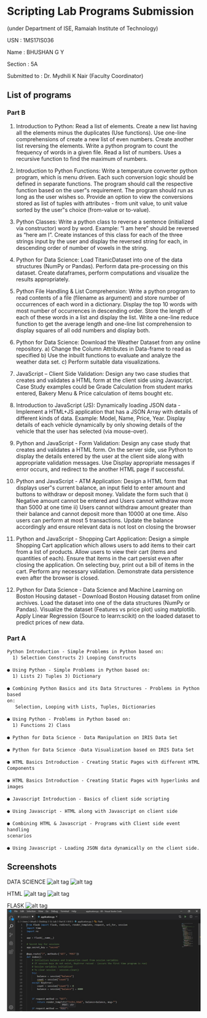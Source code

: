 # Scripting Lab Programs Submission #

(under Department of ISE, Ramaiah Institute of Technology)


USN          : 1MS17IS036

Name         : BHUSHAN G Y

Section      : 5A

Submitted to : Dr. Mydhili K Nair (Faculty Coordinator)


## List of programs ##

 ### Part B ###

1)  Introduction to Python: Read a list of elements. Create a new list having all the elements minus the
    duplicates (Use functions). Use one-line comprehensions of create a new list of 
    even numbers. Create another list reversing the elements.
    Write a python program to count the frequency of words in a given file.
    Read a list of numbers. Uses a recursive function to find the maximum of
    numbers.

2) Introduction to Python Functions: Write a temperature converter python
   program, which is menu driven. Each such conversion logic should be defined in
   separate functions. The program should call the respective function based on the
   user‟s requirement. The program should run as long as the user wishes so. Provide
   an option to view the conversions stored as list of tuples with attributes - from unit
   value, to unit value sorted by the user‟s choice (from-value or to-value).
   
3) Python Classes: Write a python class to reverse a sentence (initialized via
   constructor) word by word. Example: “I am here” should be reversed as “here am
   I”. Create instances of this class for each of the three strings input by the user and
   display the reversed string for each, in descending order of number of vowels in the
   string.   
  
4) Python for Data Science: Load TitanicDataset into one of the data structures
   (NumPy or Pandas). Perform data pre-processing on this dataset. Create dataframes,
   perform computations and visualize the results appropriately.
     
     
5)  Python File Handling & List Comprehension: Write a python program to read
    contents of a file (filename as argument) and store number of occurrences of each
    word in a dictionary. Display the top 10 words with most number of occurrences in
    descending order. Store the length of each of these words in a list and display the
    list. Write a one-line reduce function to get the average length and one-line list
    comprehension to display squares of all odd numbers and display both. 
    
    
6)  Python for Data Science: Download the Weather Dataset from any online
    repository.
    a) Change the Column Attributes in Data-frame to read as specified
    b) Use the inbuilt functions to evaluate and analyze the weather data set.
    c) Perform suitable data visualizations. 
    
    
7)  JavaScript – Client Side Validation: Design any two case studies that creates and
    validates a HTML form at the client side using Javascript. Case Study examples
    could be Grade Calculation from student marks entered, Bakery Menu & Price
    calculation of items bought etc.
    
    
8)  Introduction to JavaScript (JS): Dynamically loading JSON data - Implement a
    HTML+JS application that has a JSON Array with details of different kinds of data.
    Example: Model, Name, Price, Year. Display details of each vehicle dynamically by
    only showing details of the vehicle that the user has selected (via mouse-over). 
    
    
9)  Python and JavaScript - Form Validation: Design any case study that creates and
    validates a HTML form. On the server side, use Python to display the details
    entered by the user at the client side along with appropriate validation messages.
    Use Display appropriate messages if error occurs, and redirect to the another HTML
    page if successful.
    
    
10) Python and JavaScript - ATM Application: Design a HTML form that displays
    user‟s current balance, an input field to enter amount and buttons to withdraw or
    deposit money. Validate the form such that
    i) Negative amount cannot be entered and Users cannot withdraw more than 5000 at
    one time
    ii) Users cannot withdraw amount greater than their balance and cannot deposit
    more than 10000 at one time. Also users can perform at most 5 transactions. Update
    the balance accordingly and ensure relevant data is not lost on closing the browser
    
 
11) Python and JavaScript - Shopping Cart Application: Design a simple Shopping
    Cart application which allows users to add items to their cart from a list of products.
    Allow users to view their cart (items and quantities of each). Ensure that items in
    the cart persist even after closing the application. On selecting buy, print out a bill
    of items in the cart. Perform any necessary validation. Demonstrate data persistence
    even after the browser is closed.
    
    
12) Python for Data Science - Data Science and Machine Learning on Boston Housing
    dataset - Download Boston Housing dataset from online archives. Load the dataset
    into one of the data structures (NumPy or Pandas). Visualize the dataset (Features
    vs price plot) using matplotlib. Apply Linear Regression (Source to learn:scikit) on
    the loaded dataset to predict prices of new data. 
    
### Part A ###

    Python Introduction - Simple Problems in Python based on:
      1) Selection Constructs 2) Looping Constructs

    ● Using Python - Simple Problems in Python based on:
      1) Lists 2) Tuples 3) Dictionary

    ● Combining Python Basics and its Data Structures - Problems in Python based
    on:
       Selection, Looping with Lists, Tuples, Dictionaries

    ● Using Python - Problems in Python based on:
      1) Functions 2) Class

    ● Python for Data Science - Data Manipulation on IRIS Data Set

    ● Python for Data Science -Data Visualization based on IRIS Data Set

    ● HTML Basics Introduction - Creating Static Pages with different HTML
    Components

    ● HTML Basics Introduction - Creating Static Pages with hyperlinks and images

    ● Javascript Introduction - Basics of client side scripting

    ● Using Javascript - HTML along with Javascript on client side

    ● Combining HTML & Javascript - Programs with Client side event handling
    scenarios

    ● Using Javascript - Loading JSON data dynamically on the client side. 
    
 ## Screenshots ##
 
DATA SCIENCE
![alt tag](https://github.com/bhushangy/SL-Lab/blob/master/Part%20A/datasci1.JPG)
![alt tag](https://github.com/bhushangy/SL-Lab/blob/master/Part%20A/datasci2.JPG)

HTML
![alt tag](https://github.com/bhushangy/SL-Lab/blob/master/Part%20A/html.JPG)
![alt tag](https://github.com/bhushangy/SL-Lab/blob/master/Part%20A/html%26js.JPG)

FLASK
![alt tag](https://github.com/bhushangy/5th-Sem-Scripting-Languages-Lab/blob/master/Part%20A/flask2.JPGG)
![alt tag](https://github.com/bhushangy/5th-Sem-Scripting-Languages-Lab/blob/master/Part%20A/flask3.JPG)

